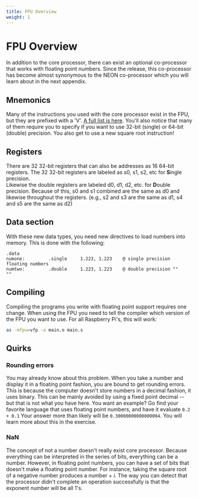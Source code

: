 ```yaml
---
title: FPU Overview 
weight: 1
---
```


# FPU Overview 

In addition to the core processor, there can exist an optional co-processor 
that works with floating point numbers. Since the release, this co-processor 
has become almost synonymous to the NEON co-processor which you will learn about 
in the next appendix.  

## Mnemonics

Many of the instructions you used with the core processor exist in the FPU, but 
they are prefixed with a 'V'.  [A full list is here](https://developer.arm.com/documentation/ddi0439/b/Floating-Point-Unit/FPU-Functional-Description/FPU-instruction-set). You'll also 
notice that many of them require you to specify if you want to use 32-bit (single) 
or 64-bit (double) precision. You also get to use a new square root instruction! 

## Registers 

There are 32 32-bit registers that can also be addresses as 16 64-bit registers. 
The 32 32-bit registers are labeled as s0, s1, s2, etc for **S**ingle precision.  
Likewise the double registers are labeled d0, d1, d2, etc. for **D**ouble precision. 
Because of this, s0 and s1 combined are the same as d0 and likewise throughout 
the registers. (e.g., s2 and s3 are the same as d1, s4 and s5 are the same as d2)

## Data section 

With these new data types, you need new directives to load numbers into memory. 
This is done with the following: 

```armasm 
.data  
numone:         .single     1.223, 1.223    @ single precision floating numbers 
numtwo:         .double     1.223, 1.223    @ double precision ""       ""
```
## Compiling 

Compiling the programs you write with floating point support requires one change. 
When using the FPU you need to tell the compiler which version of the FPU you want 
to use. For all Raspberry Pi's, this will work: 

```bash
as -mfpu=vfp -o main.o main.s
```

## Quirks

### Rounding errors 

You may already know about this problem.  When you take a number and display it 
in a floating point fashion, you are bound to get rounding errors. This is because 
the computer doesn't store numbers in a decimal fashion, it uses binary. This can 
be mainly avoided by using a fixed point decimal -- but that is not what you have 
here. You want an example? Go find your favorite language that uses floating point 
numbers, and have it evaluate `0.2 + 0.1` Your answer more than likely will be 
`0.30000000000000004`. You will learn more about this in the exercise. 

### NaN

The concept of not a number doesn't really exist core processor. Because everything 
can be interpreted in the series of bits, everything can be a number. However, in 
floating point numbers, you can have a set of bits that doesn't make a floating 
point number. For instance, taking the square root of a negative number produces 
a number + *i*. The way you can detect that the processor didn't complete an 
operation successfully is that the exponent number will be all 1's. 

